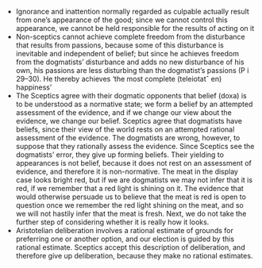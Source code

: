 - Ignorance and inattention normally regarded as culpable actually result from one’s appearance of the good; since we cannot control this appearance, we cannot be held responsible for the results of acting on it
- Non-sceptics cannot achieve complete freedom from the disturbance that results from passions, because some of this disturbance is inevitable and independent of belief; but since he achieves freedom from the dogmatists’ disturbance and adds no new disturbance of his own, his passions are less disturbing than the dogmatist’s passions (P i 29–30). He thereby achieves ‘the most complete (teleiotatˆ en) happiness’
- The Sceptics agree with their dogmatic opponents that belief (doxa) is to be understood as a normative state; we form a belief by an attempted assessment of the evidence, and if we change our view about the evidence, we change our belief. Sceptics agree that dogmatists have beliefs, since their view of the world rests on an attempted rational assessment of the evidence. The dogmatists are wrong, however, to suppose that they rationally assess the evidence. Since Sceptics see the dogmatists’ error, they give up forming beliefs. Their yielding to appearances is not belief, because it does not rest on an assessment of evidence, and therefore it is non-normative. The meat in the display case looks bright red, but if we are dogmatists we may not infer that it is red, if we remember that a red light is shining on it. The evidence that would otherwise persuade us to believe that the meat is red is open to question once we remember the red light shining on the meat, and so we will not hastily infer that the meat is fresh. Next, we do not take the further step of considering whether it is really how it looks.
- Aristotelian deliberation involves a rational estimate of grounds for preferring one or another option, and our election is guided by this rational estimate. Sceptics accept this description of deliberation, and therefore give up deliberation, because they make no rational estimates. 